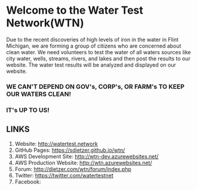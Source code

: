 # Welcome to the Water Test Network(WTN)
Due to the recent discoveries of high levels of iron in the water in Flint Michigan, we are forming a group of citizens who are concerned about clean water.  We need volunteers to test the water of all waters sources like city water, wells, streams, rivers, and lakes and then post the results to our website.  The water test results will be analyzed and displayed on our website.

### WE CAN'T DEPEND ON GOV's, CORP's, OR FARM's TO KEEP OUR WATERS CLEAN!  
### IT's UP TO US!

## LINKS
1. Website: http://watertest.network
2. GitHub Pages: https://sdietzer.github.io/wtn/
3. AWS Development Site: http://wtn-dev.azurewebsites.net/
4. AWS Production Website: http://wtn.azurewebsites.net/
5. Forum: http://dietzer.com/wtn/forum/index.php
6. Twitter: https://twitter.com/watertestnet
7. Facebook: 



